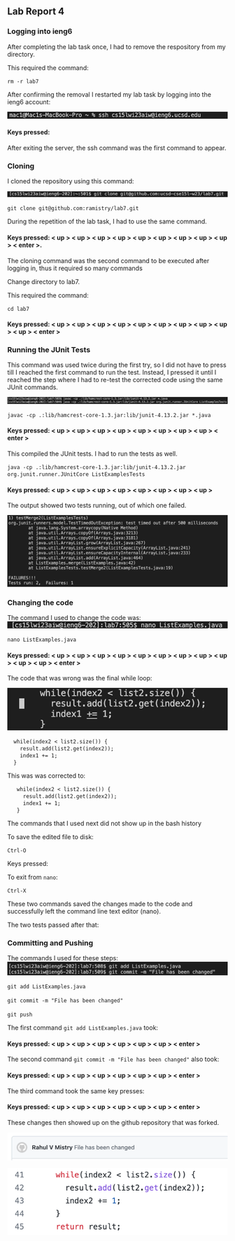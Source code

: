 ## Lab Report 4

  ### Logging into ieng6
  After completing the lab task once, I had to remove the respository
  from my directory.

  This required the command: 
  ```
  rm -r lab7
  ```

  After confirming the removal I restarted my lab task
  by logging into the ieng6 account:

  ![Login](Login.png)

  #### Keys pressed: <up><enter>
  
  After exiting the server, the ssh command was the first command
  to appear.

  ### Cloning 

  I cloned the repository using this command:
  
  ![Cloning](Cloning.png)
  ```
  git clone git@github.com:ramistry/lab7.git
  ```
  
  During the repetition of the lab task, I had to use the same
  command.
  
  #### Keys pressed: < up > < up > < up > < up > < up > < up > < up > < up > < up > < enter >.
  
  The cloning command was the second command to be executed after logging
  in, thus it required so many <up> commands
  
  Change directory to lab7.
  
  This required the command:
  ```
  cd lab7
  ```
  #### Keys pressed: < up > < up > < up > < up > < up > < up > < up > < up > < up > < up > < enter >
  
  ### Running the JUnit Tests
  
  This command was used twice during the first try, so I did not 
  have to press <up> till I reached the first command to run the test.
  Instead, I pressed it until I reached the step where I had to re-test
  the corrected code using the same JUnit commands.
  
  ![Testing](Testing.png)
  
  ```
  javac -cp .:lib/hamcrest-core-1.3.jar:lib/junit-4.13.2.jar *.java
  ```
  
  #### Keys pressed: < up > < up > < up > < up > < up > < up > < up > < up > < enter >
  
  This compiled the JUnit tests.
  I had to run the tests as well. 
  ```
  java -cp .:lib/hamcrest-core-1.3.jar:lib/junit-4.13.2.jar org.junit.runner.JUnitCore ListExamplesTests
  ```
  
  #### Keys pressed: < up > < up > < up > < up > < up > < up > < up > < up > <enter>
  
  The output showed two tests running, out of which one failed.
  
  ![Fail_test](Fail_test.png)
  
  ### Changing the code
  
  The command I used to change the code was:
  ![Nano](Nano.png)
  ```
  nano ListExamples.java
  ```
  #### Keys pressed: < up > < up > < up > < up > < up > < up > < up > < up > < up > < up > < up > < enter >
  
  The code that was wrong was the final while loop:
  
  ![Changing](Changing.png)
  ```
    while(index2 < list2.size()) {
      result.add(list2.get(index2));
      index1 += 1;
    }
  ```
                                  
  
 This was was corrected to:
                               
 ```
    while(index2 < list2.size()) {
      result.add(list2.get(index2));
      index1 += 1;
    }   
  ```
  
  The commands that I used next did not show up in the bash history
  
  To save the edited file to disk:
  ```
  Ctrl-O
  ```
  Keys pressed: <enter>
  
  To exit from ``nano``: 
  
  ```
  Ctrl-X
  ```
  These two commands saved the changes made to the code and successfully left
  the command line text editor (nano).
  
  The two tests passed after that:
  

  
  ### Committing and Pushing
  
  The commands I used for these steps:
  ![Commit_push](Commit_push.png)
  ```
  git add ListExamples.java
  
  git commit -m "File has been changed"
  
  git push
  ```
  
  The first command ```git add ListExamples.java``` took:
  
  #### Keys pressed: < up > < up > < up > <up> < up > < up > < up > < enter >
  
  The second command ```git commit -m "File has been changed"``` also took:
  
  #### Keys pressed: < up > < up > < up > <up> < up > < up > < up > < enter >
  
  The third command took the same key presses:
  
  #### Keys pressed: < up > < up > < up > <up> < up > < up > < up > < enter >
  
  These changes then showed up on the github repository that was forked.
  
  ![Commit_message](Commit_message.png)
  
  
  
  ![Change_on_Git](Change_on_Git.png)
